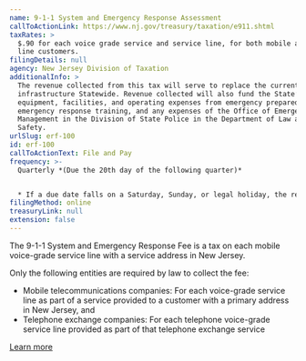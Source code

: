 ```yaml
---
name: 9-1-1 System and Emergency Response Assessment
callToActionLink: https://www.nj.gov/treasury/taxation/e911.shtml
taxRates: >
  $.90 for each voice grade service and service line, for both mobile and land
  line customers.
filingDetails: null
agency: New Jersey Division of Taxation
additionalInfo: >
  The revenue collected from this tax will serve to replace the current 9-1-1
  infrastructure Statewide. Revenue collected will also fund the State’s capital
  equipment, facilities, and operating expenses from emergency preparedness and
  emergency response training, and any expenses of the Office of Emergency
  Management in the Division of State Police in the Department of Law and Public
  Safety.
urlSlug: erf-100
id: erf-100
callToActionText: File and Pay
frequency: >-
  Quarterly *(Due the 20th day of the following quarter)*


  * If a due date falls on a Saturday, Sunday, or legal holiday, the return is due on the next business day. Returns transmitted by 11:59 p.m. on the due date will be considered timely.
filingMethod: online
treasuryLink: null
extension: false
---
```


The 9-1-1 System and Emergency Response Fee is a tax on each mobile voice-grade service line with a service address in New Jersey. 

Only the following entities are required by law to collect the fee:
- Mobile telecommunications companies: For each voice-grade service line as part of a service provided to a customer with a primary address in New Jersey, and
- Telephone exchange companies: For each telephone voice-grade service line provided as part of that telephone exchange service

[Learn more](https://www.state.nj.us/treasury/taxation/911fee.shtml)
